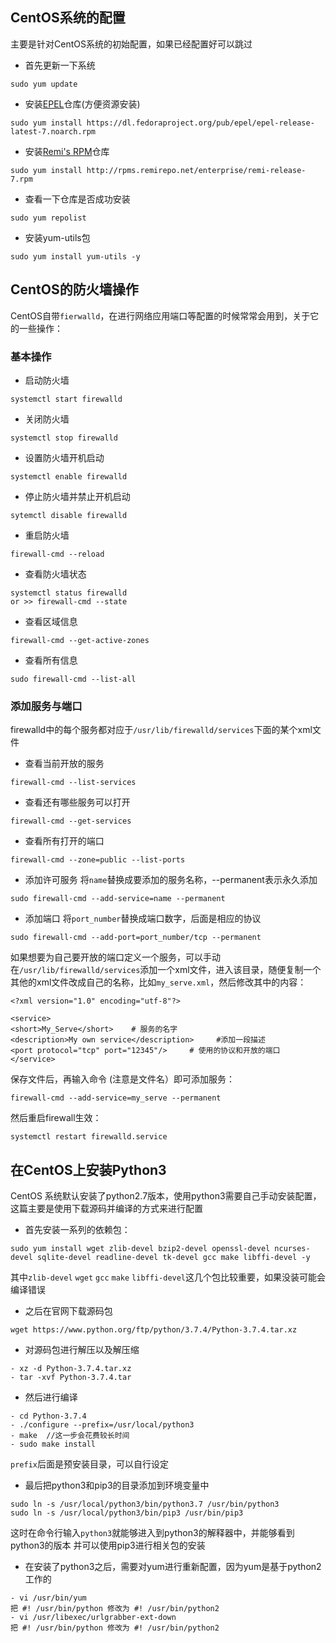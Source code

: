 ## CentOS系统的配置

主要是针对CentOS系统的初始配置，如果已经配置好可以跳过

- 首先更新一下系统
```
sudo yum update
```

- 安装[EPEL](https://fedoraproject.org/wiki/EPEL)仓库(方便资源安装)
```
sudo yum install https://dl.fedoraproject.org/pub/epel/epel-release-latest-7.noarch.rpm
```

- 安装[Remi's RPM](https://rpms.remirepo.net/)仓库
```
sudo yum install http://rpms.remirepo.net/enterprise/remi-release-7.rpm
```

- 查看一下仓库是否成功安装
```
sudo yum repolist
```

- 安装yum-utils包
```
sudo yum install yum-utils -y
```

## CentOS的防火墙操作

CentOS自带`fierwalld`，在进行网络应用端口等配置的时候常常会用到，关于它的一些操作：

### 基本操作

- 启动防火墙
```
systemctl start firewalld 
```

- 关闭防火墙
```
systemctl stop firewalld 
```

- 设置防火墙开机启动
```
systemctl enable firewalld
```

- 停止防火墙并禁止开机启动
```
sytemctl disable firewalld 
```

- 重启防火墙
```
firewall-cmd --reload
```

- 查看防火墙状态
```
systemctl status firewalld
or >> firewall-cmd --state
```

- 查看区域信息
```
firewall-cmd --get-active-zones
```

- 查看所有信息
```
sudo firewall-cmd --list-all
```

### 添加服务与端口

firewalld中的每个服务都对应于`/usr/lib/firewalld/services`下面的某个xml文件

- 查看当前开放的服务
```
firewall-cmd --list-services
```

- 查看还有哪些服务可以打开
```
firewall-cmd --get-services
```

- 查看所有打开的端口
```
firewall-cmd --zone=public --list-ports
```

- 添加许可服务
将`name`替换成要添加的服务名称，--permanent表示永久添加
```
sudo firewall-cmd --add-service=name --permanent
```

- 添加端口
将`port_number`替换成端口数字，后面是相应的协议
```
sudo firewall-cmd --add-port=port_number/tcp --permanent
```

如果想要为自己要开放的端口定义一个服务，可以手动在`/usr/lib/firewalld/services`添加一个xml文件，进入该目录，随便复制一个其他的xml文件改成自己的名称，比如`my_serve.xml`，然后修改其中的内容：
```
<?xml version="1.0" encoding="utf-8"?>

<service>
<short>My_Serve</short>    # 服务的名字
<description>My own service</description>     #添加一段描述
<port protocol="tcp" port="12345"/>     # 使用的协议和开放的端口
</service>
```

保存文件后，再输入命令 (注意是文件名）即可添加服务：
```
firewall-cmd --add-service=my_serve --permanent
```

然后重启firewall生效：
```
systemctl restart firewalld.service
```


## 在CentOS上安装Python3

CentOS 系统默认安装了python2.7版本，使用python3需要自己手动安装配置，这篇主要是使用下载源码并编译的方式来进行配置

- 首先安装一系列的依赖包：
```
sudo yum install wget zlib-devel bzip2-devel openssl-devel ncurses-devel sqlite-devel readline-devel tk-devel gcc make libffi-devel -y
```
其中`zlib-devel` `wget` `gcc` `make` `libffi-devel`这几个包比较重要，如果没装可能会编译错误

- 之后在官网下载源码包
```
wget https://www.python.org/ftp/python/3.7.4/Python-3.7.4.tar.xz
```

- 对源码包进行解压以及解压缩
```
- xz -d Python-3.7.4.tar.xz
- tar -xvf Python-3.7.4.tar
```

- 然后进行编译
```
- cd Python-3.7.4
- ./configure --prefix=/usr/local/python3
- make  //这一步会花费较长时间
- sudo make install
```
`prefix`后面是预安装目录，可以自行设定

- 最后把python3和pip3的目录添加到环境变量中
```
sudo ln -s /usr/local/python3/bin/python3.7 /usr/bin/python3
sudo ln -s /usr/local/python3/bin/pip3 /usr/bin/pip3
```

这时在命令行输入`python3`就能够进入到python3的解释器中，并能够看到python3的版本
并可以使用pip3进行相关包的安装

- 在安装了python3之后，需要对yum进行重新配置，因为yum是基于python2工作的
```
- vi /usr/bin/yum 
把 #! /usr/bin/python 修改为 #! /usr/bin/python2 
- vi /usr/libexec/urlgrabber-ext-down 
把 #! /usr/bin/python 修改为 #! /usr/bin/python2
```
